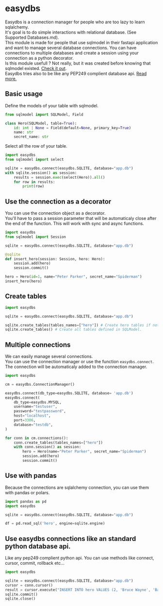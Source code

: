 # easydbs
Easydbs is a connection manager for people who are too lazy to learn sqlalchemy.  
It's goal is to do simple interactions with relational database. (See Supported Databases.md).  
This module is made for people that use sqlmodel in their fastapi application and want to manage several database connections. 
You can have connections to multiple databases and create a session using your connection as a python decorator.   
Is this module usefull ? Not really, but it was created before knowing that sqlmodel existed. [Check it out](https://sqlmodel.tiangolo.com/).  
Easydbs tries also to be like any PEP249 complient database api. [Read more.](https://peps.python.org/pep-0249/)

## Basic usage
Define the models of your table with sqlmodel.
```python
from sqlmodel import SQLModel, Field

class Hero(SQLModel, table=True):  
    id: int | None = Field(default=None, primary_key=True)  
    name: str  
    secret_name: str  
```

Select all the row of your table.
```python
import easydbs
from sqlmodel import select

sqlite = easydbs.connect(easydbs.SQLITE, database="app.db")
with sqlite.session() as session:
    results = session.exec(select(Hero)).all()
    for row in results:
        print(row)
```

## Use the connection as a decorator
You can use the connection object as a decorator.  
You'll have to pass a session parameter that will be automaticaly close after the end of the function.
This will work with sync and async functions.

```python
import easydbs
from sqlmodel import Session

sqlite = easydbs.connect(easydbs.SQLITE, database="app.db")

@sqlite
def insert_hero(session: Session, hero: Hero):
    session.add(hero)
    session.commit()

hero = Hero(id=1, name="Peter Parker", secret_name="Spiderman")
insert_hero(hero)
```

## Create tables
```python
import easydbs

sqlite = easydbs.connect(easydbs.SQLITE, database="app.db")

sqlite.create_tables(tables_names=["hero"]) # Create hero tables if not exists.
sqlite.create_tables() # Create all tables defined in SQLModel.
```

## Multiple connections
We can easily manage several connections.  
You can use the connection manager or use the function `easydbs.connect`. The connection will be automaticaly added to the connection manager.

```python
import easydbs

cm = easydbs.ConnectionManager()

easydbs.connect(db_type=easydbs.SQLITE, database= 'app.db')
easydbs.connect(
    db_type=easydbs.MYSQL,
    username="testuser",
    password="testpassword",
    host="localhost",
    port=3306,
    database="testdb",
)

for conn in cm.connections():
    conn.create_tables(tables_names=["hero"])
    with conn.session() as session:
        hero = Hero(name="Peter Parker", secret_name="Spiderman")
        session.add(hero)
        session.commit()
```

## Use with pandas
Because the connections are sqlalchemy connection, you can use them with pandas or polars.

```python
import pandas as pd
import easydbs

sqlite = easydbs.connect(easydbs.SQLITE, database="app.db")

df = pd.read_sql('hero', engine=sqlite.engine)
```

## Use easydbs connections like an standard python database api.
Like any pep249 complient python api. You can use methods like connect, cursor, commit, rollback etc...
```python
import easydbs

sqlite = easydbs.connect(easydbs.SQLITE, database="app.db")
cursor = conn.cursor()
result = cursor.execute("INSERT INTO hero VALUES (2, 'Bruce Wayne', 'Batman')")
sqlite.commit()
sqlite.close()
```
